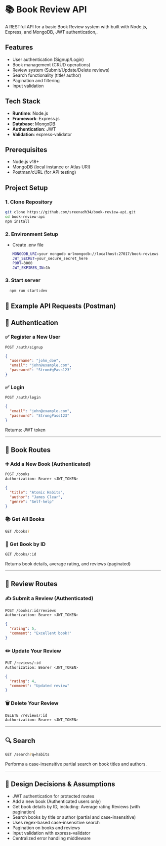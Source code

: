 # 📚 Book Review API

A RESTful API for a basic Book Review system with built with Node.js, Express, and MongoDB, JWT authentication,.

## Features
- User authentication (Signup/Login)
- Book management (CRUD operations)
- Review system (Submit/Update/Delete reviews)
- Search functionality (title/ author)
- Pagination and filtering
- Input validation

## Tech Stack
- **Runtime**: Node.js
- **Framework**: Express.js
- **Database**: MongoDB
- **Authentication**: JWT
- **Validation**: express-validator

## Prerequisites
- Node.js v18+
- MongoDB (local instance or Atlas URI)
- Postman/cURL (for API testing)

## Project Setup

### 1. Clone Repository
```bash
git clone https://github.com/sreenadh34/book-review-api.git
cd book-review-api
npm install
```
### 2. Environment Setup
* Create .env file  
  ```bash
  MONGODB_URI=your mongodb urlmongodb://localhost:27017/book-reviews
  JWT_SECRET=your_secure_secret_here
  PORT=3000
  JWT_EXPIRES_IN=1h
  ```
### 3. Start server
   ```bash
     npm run start:dev
   ```


## 🧪 Example API Requests (Postman)
## 🔐 Authentication

### ✅ Register a New User

```bash
POST /auth/signup
```

```json
{
  "username": "john_doe",
  "email": "john@example.com",
  "password": "Stron#gPass123"
}
```

### ✅ Login

```bash
POST /auth/login
```

```json
{
  "email": "john@example.com",
  "password": "StrongPass123"
}
```

Returns: JWT token

---

## 📘 Book Routes

### ➕ Add a New Book (Authenticated)

```bash
POST /books
Authorization: Bearer <JWT_TOKEN>
```

```json
{
  "title": "Atomic Habits",
  "author": "James Clear",
  "genre": "Self-help"
}
```

### 📚 Get All Books

```bash
GET /books?
```

### 📖 Get Book by ID

```bash
GET /books/:id
```

Returns book details, average rating, and reviews (paginated)

---

## 📝 Review Routes

### ✍️ Submit a Review (Authenticated)

```bash
POST /books/:id/reviews
Authorization: Bearer <JWT_TOKEN>
```

```json
{
  "rating": 5,
  "comment": "Excellent book!"
}
```

### ✏️ Update Your Review

```bash
PUT /reviews/:id
Authorization: Bearer <JWT_TOKEN>
```

```json
{
  "rating": 4,
  "comment": "Updated review"
}
```

### 🗑️ Delete Your Review

```bash
DELETE /reviews/:id
Authorization: Bearer <JWT_TOKEN>
```

---

## 🔍 Search

```bash
GET /search?q=habits
```

Performs a case-insensitive partial search on book titles and authors.

---

## 📐 Design Decisions & Assumptions
* JWT authentication for protected routes
* Add a new book (Authenticated users only)
* Get book details by ID, including: Average rating Reviews (with pagination)
* Search books by title or author (partial and case-insensitive)
* Uses regex-based case-insensitive search
* Pagination on books and reviews
* Input validation with express-validator
* Centralized error handling middleware
  
